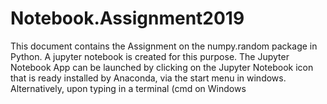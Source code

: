 # Notebook.Assignment2019
This document contains the Assignment on the numpy.random package in Python. A jupyter notebook is created for this purpose.
The Jupyter Notebook App can be launched by clicking on the Jupyter Notebook icon that is ready installed by Anaconda, via the start menu in windows. Alternatively, upon typing in a terminal (cmd on Windows

